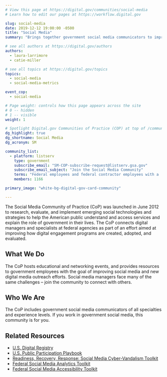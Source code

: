 ```yaml
---
# View this page at https://digital.gov/communities/social-media
# Learn how to edit our pages at https://workflow.digital.gov

slug: social-media
date: 2019-12-12 19:00:00 -0500
title: "Social Media"
summary: "Brings together government social media communicators to improve social media outreach efforts."

# see all authors at https://digital.gov/authors
authors:
  - laura-larrimore
  - catie-miller

# see all topics at https://digital.gov/topics
topics:
  - social-media
  - social-media-metrics

event_cop:
  - social-media

# Page weight: controls how this page appears across the site
# 0 -- hidden
# 1 -- visible
weight: 1

# Spotlight Digital.gov Communities of Practice (COP) at top of /communities
dg_highlight: true
dg_shortname: Social Media
dg_acronym: SM

community_list:
  - platform: listserv
    type: government
    subscribe_email: "SM-COP-subscribe-request@listserv.gsa.gov"
    subscribe_email_subject: "Join the Social Media Community"
    terms: "Federal employees and federal contractor employees with a .gov or .mil email address are eligible to join."
    members: 1166

primary_image: "white-bg-digital-gov-card-community"

---
```


The Social Media Community of Practice (CoP) was launched in June 2012 to research, evaluate, and implement emerging social technologies and strategies to help the American public understand and access services and explain the role of government in their lives. The CoP connects digital managers and specialists at federal agencies as part of an effort aimed at improving how digital engagement programs are created, adopted, and evaluated.

## What We Do

The CoP hosts educational and networking events, and provides resources to government employees with the goal of improving social media and new digital media outreach efforts. Social media managers face many of the same challenges – join the community to connect with others.

## Who We Are

The CoP includes government social media communicators of all specialties and experience levels. If you work in government social media, this community is for you.

## Related Resources

- [U.S. Digital Registry](https://digital.gov/services/u-s-digital-registry/)
- [U.S. Public Participation Playbook](https://participation.usa.gov)
- [Readiness, Recovery, Response: Social Media Cyber-Vandalism Toolkit](https://digital.gov/resources/readiness-recovery-response-social-media-cyber-vandalism-toolkit/)
- [Federal Social Media Analytics Toolkit](https://digital.gov/resources/federal-social-media-accessibility-toolkit-hackpad/)
- [Federal Social Media Accessibility Toolkit](https://digital.gov/resources/federal-social-media-accessibility-toolkit-hackpad/)
